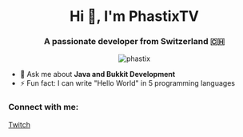 <body>
    <h1 align="center">Hi 👋, I'm PhastixTV</h1>
    <h3 align="center">A passionate developer from Switzerland 🇨🇭</h3>
    <p align="center">
        <img src="https://komarev.com/ghpvc/?username=phastix&label=Profile%20views&color=0e75b6&style=flat" alt="phastix" />
    </p>
    <ul>
        <li>💬 Ask me about <b>Java and Bukkit Development</b></li>
        <li>⚡ Fun fact: I can write "Hello World" in 5 programming languages</li>
    </ul>
    <h3 align="left">Connect with me:</h3>
    <p align="left">
        <a href="https://www.twitch.tv/phastixtv">Twitch</a>
    </p>
</body>
</html>
